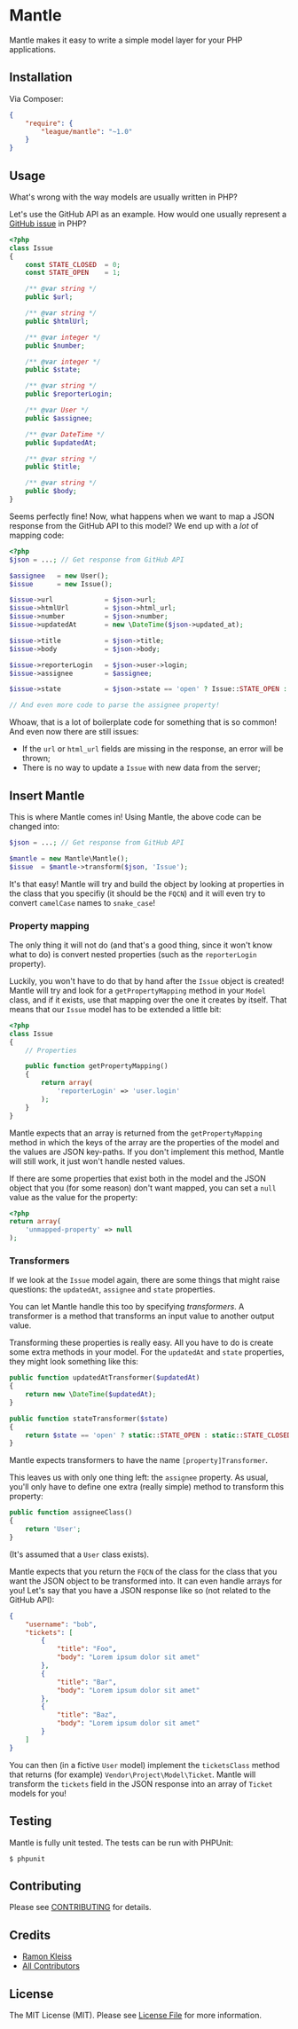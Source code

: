 # Mantle

Mantle makes it easy to write a simple model layer for your PHP applications.

## Installation

Via Composer:

```json
{
    "require": {
        "league/mantle": "~1.0"
    }
}
```

## Usage

What's wrong with the way models are usually written in PHP?

Let's use the GitHub API as an example. How would one usually represent a
[GitHub issue](https://developer.github.com/v3/issues/#get-a-single-issue) in PHP?

```php
<?php
class Issue
{
    const STATE_CLOSED  = 0;
    const STATE_OPEN    = 1;

    /** @var string */
    public $url;

    /** @var string */
    public $htmlUrl;

    /** @var integer */
    public $number;

    /** @var integer */
    public $state;

    /** @var string */
    public $reporterLogin;

    /** @var User */
    public $assignee;

    /** @var DateTime */
    public $updatedAt;

    /** @var string */
    public $title;

    /** @var string */
    public $body;
}
```

Seems perfectly fine! Now, what happens when we want to map a JSON response from
the GitHub API to this model? We end up with a _lot_ of mapping code:

```php
<?php
$json = ...; // Get response from GitHub API

$assignee   = new User();
$issue      = new Issue();

$issue->url             = $json->url;
$issue->htmlUrl         = $json->html_url;
$issue->number          = $json->number;
$issue->updatedAt       = new \DateTime($json->updated_at);

$issue->title           = $json->title;
$issue->body            = $json->body;

$issue->reporterLogin   = $json->user->login;
$issue->assignee        = $assignee;

$issue->state           = $json->state == 'open' ? Issue::STATE_OPEN : Issue::STATE_CLOSED;

// And even more code to parse the assignee property!
```

Whoaw, that is a lot of boilerplate code for something that is so common! And
even now there are still issues:

 - If the `url` or `html_url` fields are missing in the response, an error will
   be thrown;
 - There is no way to update a `Issue` with new data from the server;

 ## Insert Mantle

This is where Mantle comes in! Using Mantle, the above code can be changed into:

```php
$json = ...; // Get response from GitHub API

$mantle = new Mantle\Mantle();
$issue  = $mantle->transform($json, 'Issue');
```

It's that easy! Mantle will try and build the object by looking at properties in
the class that you specifiy (it should be the `FQCN`) and it will even try to
convert `camelCase` names to `snake_case`!

### Property mapping

The only thing it will not do (and that's a good thing, since it won't know what
to do) is convert nested properties (such as the `reporterLogin` property).

Luckily, you won't have to do that by hand after the `Issue` object is created!
Mantle will try and look for a `getPropertyMapping` method in your `Model`
class, and if it exists, use that mapping over the one it creates by itself.
That means that our `Issue` model has to be extended a little bit:

```php
<?php
class Issue
{
    // Properties

    public function getPropertyMapping()
    {
        return array(
            'reporterLogin' => 'user.login'
        );
    }
}
```

Mantle expects that an array is returned from the `getPropertyMapping` method
in which the keys of the array are the properties of the model and the
values are JSON key-paths. If you don't implement this method, Mantle will
still work, it just won't handle nested values.

If there are some properties that exist both in the model and the JSON object
that you (for some reason) don't want mapped, you can set a `null` value as
the value for the property:

```php
<?php
return array(
    'unmapped-property' => null
);
```

### Transformers

If we look at the `Issue` model again, there are some things that might raise
questions: the `updatedAt`, `assignee` and `state` properties.

You can let Mantle handle this too by specifying _transformers_. A transformer
is a method that transforms an input value to another output value.

Transforming these properties is really easy. All you have to do is create some
extra methods in your model. For the `updatedAt` and `state` properties, they
might look something like this:

```php
public function updatedAtTransformer($updatedAt)
{
    return new \DateTime($updatedAt);
}

public function stateTransformer($state)
{
    return $state == 'open' ? static::STATE_OPEN : static::STATE_CLOSED;
}
```

Mantle expects transformers to have the name `[property]Transformer`.

This leaves us with only one thing left: the `assignee` property. As usual,
you'll only have to define one extra (really simple) method to transform
this property:

```php
public function assigneeClass()
{
    return 'User';
}
```

(It's assumed that a `User` class exists).

Mantle expects that you return the `FQCN` of the class for the class that you
want the JSON object to be transformed into. It can even handle arrays for you!
Let's say that you have a JSON response like so (not related to the GitHub API):

```json
{
    "username": "bob",
    "tickets": [
        {
            "title": "Foo",
            "body": "Lorem ipsum dolor sit amet"
        },
        {
            "title": "Bar",
            "body": "Lorem ipsum dolor sit amet"
        },
        {
            "title": "Baz",
            "body": "Lorem ipsum dolor sit amet"
        }
    ]
}
```

You can then (in a fictive `User` model) implement the `ticketsClass` method
that returns (for example) `Vendor\Project\Model\Ticket`. Mantle will transform
the `tickets` field in the JSON response into an array of `Ticket` models for
you!

## Testing

Mantle is fully unit tested. The tests can be run with PHPUnit:

```shell
$ phpunit
```

## Contributing

Please see [CONTRIBUTING](https://github.com/thephpleague/mantle/blob/master/CONTRIBUTING.md)
for details.

## Credits

 - [Ramon Kleiss](https://github.com/kleiram)
 - [All Contributors](https://github.com/thephpleague/mantle/contributors)

## License

The MIT License (MIT). Please see [License File](https://github.com/thephpleague/mantle/blob/master/LICENSE)
for more information.
